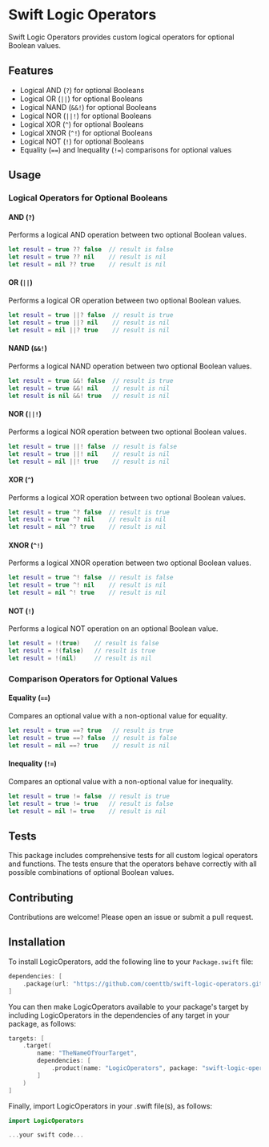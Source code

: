 # Swift Logic Operators

Swift Logic Operators provides custom logical operators for optional Boolean values.

## Features

- Logical AND (`?`) for optional Booleans
- Logical OR (`||`) for optional Booleans
- Logical NAND (`&&!`) for optional Booleans
- Logical NOR (`||!`) for optional Booleans
- Logical XOR (`^`) for optional Booleans
- Logical XNOR (`^!`) for optional Booleans
- Logical NOT (`!`) for optional Booleans
- Equality (`==`) and Inequality (`!=`) comparisons for optional values

## Usage

### Logical Operators for Optional Booleans

#### AND (`?`)

Performs a logical AND operation between two optional Boolean values.

```swift
let result = true ?? false  // result is false
let result = true ?? nil    // result is nil
let result = nil ?? true    // result is nil
```

#### OR (`||`)

Performs a logical OR operation between two optional Boolean values.

```swift
let result = true ||? false  // result is true
let result = true ||? nil    // result is nil
let result = nil ||? true    // result is nil
```

#### NAND (`&&!`)

Performs a logical NAND operation between two optional Boolean values.

```swift
let result = true &&! false  // result is true
let result = true &&! nil    // result is nil
let result is nil &&! true   // result is nil
```

#### NOR (`||!`)

Performs a logical NOR operation between two optional Boolean values.

```swift
let result = true ||! false  // result is false
let result = true ||! nil    // result is nil
let result = nil ||! true    // result is nil
```

#### XOR (`^`)

Performs a logical XOR operation between two optional Boolean values.

```swift
let result = true ^? false  // result is true
let result = true ^? nil    // result is nil
let result = nil ^? true    // result is nil
```

#### XNOR (`^!`)

Performs a logical XNOR operation between two optional Boolean values.

```swift
let result = true ^! false  // result is false
let result = true ^! nil    // result is nil
let result = nil ^! true    // result is nil
```

#### NOT (`!`)

Performs a logical NOT operation on an optional Boolean value.

```swift
let result = !(true)    // result is false
let result = !(false)   // result is true
let result = !(nil)     // result is nil
```

### Comparison Operators for Optional Values

#### Equality (`==`)

Compares an optional value with a non-optional value for equality.

```swift
let result = true ==? true   // result is true
let result = true ==? false  // result is false
let result = nil ==? true    // result is nil
```

#### Inequality (`!=`)

Compares an optional value with a non-optional value for inequality.

```swift
let result = true != false  // result is true
let result = true != true   // result is false
let result = nil != true    // result is nil
```

## Tests

This package includes comprehensive tests for all custom logical operators and functions. The tests ensure that the operators behave correctly with all possible combinations of optional Boolean values.

## Contributing

Contributions are welcome! Please open an issue or submit a pull request.

## Installation

To install LogicOperators, add the following line to your `Package.swift` file:

```swift
dependencies: [
    .package(url: "https://github.com/coenttb/swift-logic-operators.git", from: "0.1.0")
]
```

You can then make LogicOperators available to your package's target by including LogicOperators in the dependencies of any target in your package, as follows:
```swift
targets: [
    .target(
        name: "TheNameOfYourTarget",
        dependencies: [
            .product(name: "LogicOperators", package: "swift-logic-operators")
        ]
    )
]
```

Finally, import LogicOperators in your .swift file(s), as follows:
```swift
import LogicOperators

...your swift code...
```
